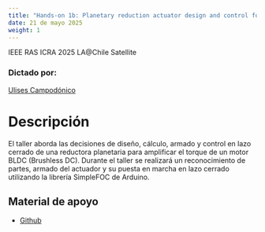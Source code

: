 ```yaml
---
title: "Hands-on 1b: Planetary reduction actuator design and control for Quadruped Robot"
date: 21 de mayo 2025
weight: 1
---
```

IEEE RAS ICRA 2025 LA@Chile Satellite

### Dictado por: 
[Ulises Campodónico](https://labrobdimec.github.io/lemur/team/pr-ulisesc/)

# Descripción
El taller aborda las decisiones de diseño, cálculo, armado y control en lazo cerrado de una reductora planetaria para amplificar el torque de un motor BLDC (Brushless DC). Durante el taller se realizará un reconocimiento de partes, armado del actuador y su puesta en marcha en lazo cerrado utilizando la librería SimpleFOC de Arduino.



## Material de apoyo

- [Github](https://github.com/LabRobDIMEC/ICRA_LA_CHILE_HO1b)